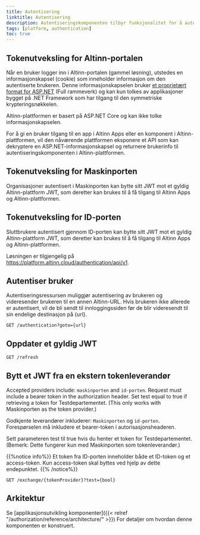 ```yaml
---
title: Autentisering
linktitle: Autentisering
description: Autentiseringskomponenten tilbyr funksjonalitet for å autentisere brukere og systemer som får tilgang til Altinn Apps og Altinn-plattformen.
tags: [platform, authentication]
toc: true
---
```


## Tokenutveksling for Altinn-portalen

Når en bruker logger inn i Altinn-portalen (gammel løsning), utstedes en informasjonskapsel (cookie) som inneholder informasjon om den autentiserte brukeren. Denne informasjonskapselen bruker [et proprietært format for ASP.NET](https://support.microsoft.com/en-us/help/301240/how-to-implement-forms-based-authentication-in-your-asp-net-applicatio) (Full rammeverk)
og kan kun tolkes av applikasjoner bygget på .NET Framework som har tilgang til den symmetriske krypteringsnøkkelen.

Altinn-plattformen er basert på ASP.NET Core og kan ikke tolke informasjonskapselen.

For å gi en bruker tilgang til en app i Altinn Apps eller en komponent i Altinn-plattformen, vil den nåværende plattformen eksponere et API som kan dekryptere en ASP.NET-informasjonskapsel og returnere brukerinfo til autentiseringskomponenten i Altinn-plattformen.

## Tokenutveksling for Maskinporten

Organisasjoner autentisert i Maskinporten kan bytte sitt JWT mot et gyldig Altinn-plattform JWT, som deretter kan brukes til å få tilgang til Altinn Apps og Altinn-plattformen.

## Tokenutveksling for ID-porten

Sluttbrukere autentisert gjennom ID-porten kan bytte sitt JWT mot et gyldig Altinn-plattform JWT, som deretter kan brukes til å få tilgang til Altinn Apps og Altinn-plattformen.

Løsningen er tilgjengelig på https://platform.altinn.cloud/authentication/api/v1.

## Autentiser bruker

Autentiseringsressursen muliggjør autentisering av brukeren og videresender brukeren til en annen Altinn-URL. Hvis brukeren ikke allerede er autentisert, vil de bli sendt til innloggingssiden før de blir videresendt til sin endelige destinasjon på {url}.

```http
GET /authentication?goto={url}
```

## Oppdater et gyldig JWT

```http
GET /refresh
```

## Bytt et JWT fra en ekstern tokenleverandør

Accepted providers include: `maskinporten` and `id-porten`.
Request must include a bearer token in the authorization header.
Set test equal to true if retrieving a token for Testdepartementet.
(This only works with Maskinporten as the token provider.)

Godkjente leverandører inkluderer: `Maskinporten` og `id-porten`.
Forespørselen må inkludere et bearer-token i autorisasjonsheaderen.

Sett parameteren test til true hvis du henter et token for Testdepartementet.
(Bemerk: Dette fungerer kun med Maskinporten som tokenleverandør.)

{{%notice info%}}
Et token fra ID-porten inneholder både et ID-token og et access-token. Kun access-token skal byttes ved hjelp av dette endepunktet.
{{% /notice%}}

```http
GET /exchange/{tokenProvider}?test={bool}
```

## Arkitektur

Se [applikasjonsutvikling komponenter]({{< relref "/authorization/reference/architecture/" >}})
For detaljer om hvordan denne komponenten er konstruert.
